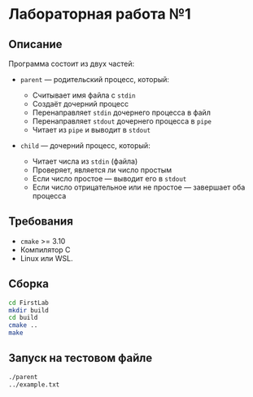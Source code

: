 # Лабораторная работа №1

## Описание

Программа состоит из двух частей:

- `parent` — родительский процесс, который:
  - Считывает имя файла с `stdin`
  - Создаёт дочерний процесс
  - Перенаправляет `stdin` дочернего процесса в файл
  - Перенаправляет `stdout` дочернего процесса в `pipe`
  - Читает из `pipe` и выводит в `stdout`

- `child` — дочерний процесс, который:
  - Читает числа из `stdin` (файла)
  - Проверяет, является ли число простым
  - Если число простое — выводит его в `stdout`
  - Если число отрицательное или не простое — завершает оба процесса

## Требования

- `cmake` >= 3.10
- Компилятор C
- Linux или WSL.

## Сборка

```bash
cd FirstLab
mkdir build
cd build
cmake ..
make
```

## Запуск на тестовом файле

 ```bash
./parent
../example.txt
```

